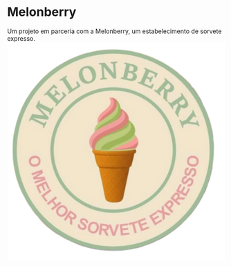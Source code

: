 # Melonberry
 Um projeto em parceria com a Melonberry, um estabelecimento de sorvete expresso.
<br>
<img src="/images/melonberry.png">
